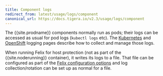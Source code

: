 ```yaml
---
title: Component logs
redirect_from: latest/usage/logs/component
canonical_url: https://docs.tigera.io/v2.3/usage/logs/component
---
```


The {{site.prodname}} components normally run as pods; their logs can be accessed as usual for pod logs (`kubectl logs` etc).  The [Kubernetes](https://kubernetes.io/docs/concepts/cluster-administration/logging/) and
[OpenShift](https://docs.openshift.com/container-platform/3.9/install_config/aggregate_logging.html) logging pages describe how to collect and manage those logs.

When running Felix for host protection (not as part of the {{site.noderunning}} container), it writes its logs to a file.
That file can be configured as part of the [Felix configuration options](../../reference/felix/configuration) and log collection/rotation can be set up
as normal for a file.
